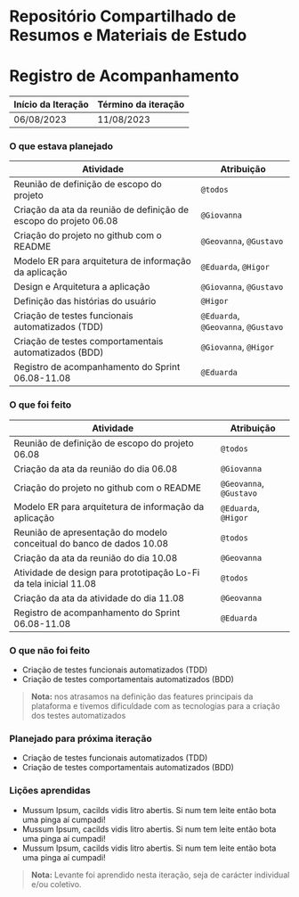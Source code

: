 # Repositório Compartilhado de Resumos e Materiais de Estudo

# Registro de Acompanhamento

Início da Iteração | Término da iteração
------------ | -------------
06/08/2023 | 11/08/2023


### O que estava planejado
| Atividade | Atribuição |
| --- | --- |
| Reunião de definição de escopo do projeto | `@todos` |
| Criação da ata da reunião de definição de escopo do projeto 06.08 | `@Giovanna` |
| Criação do projeto no github com o README | `@Geovanna`, `@Gustavo` |
| Modelo ER para arquitetura de informação da aplicação | `@Eduarda`, `@Higor` |
| Design e Arquitetura a aplicação | `@Giovanna`, `@Gustavo` |
| Definição das histórias do usuário | `@Higor` |
| Criação de testes funcionais automatizados (TDD) | `@Eduarda`, `@Geovanna`, `@Gustavo` |
| Criação de testes comportamentais automatizados (BDD) | `@Giovanna`, `@Higor` |
| Registro de acompanhamento do Sprint 06.08-11.08 | `@Eduarda` |

### O que foi feito
| Atividade | Atribuição |
| --- | --- |
| Reunião de definição de escopo do projeto 06.08 | `@todos` |
| Criação da ata da reunião do dia 06.08 | `@Giovanna` |
| Criação do projeto no github com o README | `@Geovanna`, `@Gustavo` |
| Modelo ER para arquitetura de informação da aplicação | `@Eduarda`, `@Higor` |
| Reunião de apresentação do modelo conceitual do banco de dados 10.08 | `@todos` |
| Criação da ata da reunião do dia 10.08 | `@Geovanna` |
| Atividade de design para prototipação Lo-Fi da tela inicial 11.08 | `@todos` |
| Criação da ata da atividade do dia 11.08 | `@Geovanna` |
| Registro de acompanhamento do Sprint 06.08-11.08 | `@Eduarda` |

### O que não foi feito
* Criação de testes funcionais automatizados (TDD)
* Criação de testes comportamentais automatizados (BDD) 
> **Nota:** nos atrasamos na definição das features principais da plataforma e tivemos dificuldade com as tecnologias para a criação dos testes automatizados 

### Planejado para próxima iteração
* Criação de testes funcionais automatizados (TDD)
* Criação de testes comportamentais automatizados (BDD)

### Lições aprendidas
* Mussum Ipsum, cacilds vidis litro abertis. Si num tem leite então bota uma pinga aí cumpadi!
* Mussum Ipsum, cacilds vidis litro abertis. Si num tem leite então bota uma pinga aí cumpadi!
* Mussum Ipsum, cacilds vidis litro abertis. Si num tem leite então bota uma pinga aí cumpadi!
> **Nota:** Levante foi aprendido nesta iteração, seja de carácter individual e/ou coletivo.